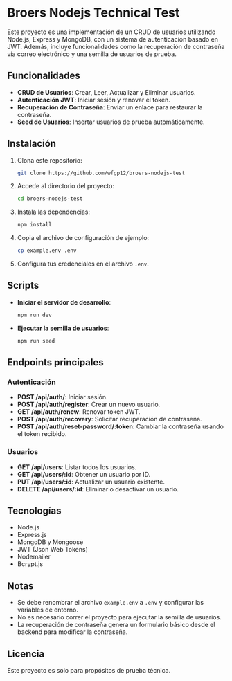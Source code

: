 
# Broers Nodejs Technical Test

Este proyecto es una implementación de un CRUD de usuarios utilizando Node.js, Express y MongoDB, con un sistema de autenticación basado en JWT. Además, incluye funcionalidades como la recuperación de contraseña vía correo electrónico y una semilla de usuarios de prueba.

## Funcionalidades

- **CRUD de Usuarios**: Crear, Leer, Actualizar y Eliminar usuarios.
- **Autenticación JWT**: Iniciar sesión y renovar el token.
- **Recuperación de Contraseña**: Enviar un enlace para restaurar la contraseña.
- **Seed de Usuarios**: Insertar usuarios de prueba automáticamente.

## Instalación

1. Clona este repositorio:

   ```bash
   git clone https://github.com/wfgp12/broers-nodejs-test
   ```

2. Accede al directorio del proyecto:

   ```bash
   cd broers-nodejs-test
   ```

3. Instala las dependencias:

   ```bash
   npm install
   ```

4. Copia el archivo de configuración de ejemplo:

   ```bash
   cp example.env .env
   ```

5. Configura tus credenciales en el archivo `.env`.

## Scripts

- **Iniciar el servidor de desarrollo**:

  ```bash
  npm run dev
  ```

- **Ejecutar la semilla de usuarios**:

  ```bash
  npm run seed
  ```

## Endpoints principales

### Autenticación

- **POST /api/auth/**: Iniciar sesión.
- **POST /api/auth/register**: Crear un nuevo usuario.
- **GET /api/auth/renew**: Renovar token JWT.
- **POST /api/auth/recovery**: Solicitar recuperación de contraseña.
- **POST /api/auth/reset-password/:token**: Cambiar la contraseña usando el token recibido.

### Usuarios

- **GET /api/users**: Listar todos los usuarios.
- **GET /api/users/:id**: Obtener un usuario por ID.
- **PUT /api/users/:id**: Actualizar un usuario existente.
- **DELETE /api/users/:id**: Eliminar o desactivar un usuario.

## Tecnologías

- Node.js
- Express.js
- MongoDB y Mongoose
- JWT (Json Web Tokens)
- Nodemailer
- Bcrypt.js

## Notas

- Se debe renombrar el archivo `example.env` a `.env` y configurar las variables de entorno.
- No es necesario correr el proyecto para ejecutar la semilla de usuarios.
- La recuperación de contraseña genera un formulario básico desde el backend para modificar la contraseña.

## Licencia

Este proyecto es solo para propósitos de prueba técnica.
